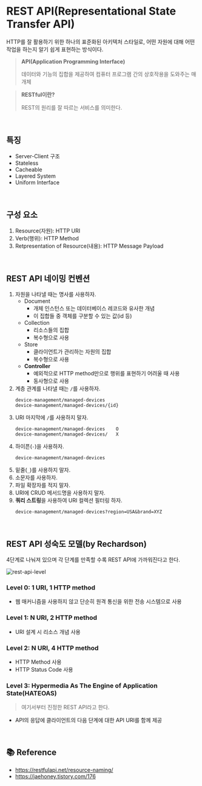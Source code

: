 # REST API(Representational State Transfer API)

HTTP를 잘 활용하기 위한 하나의 표준화된 아키텍처 스타일로, 어떤 자원에 대해 어떤 작업을 하는지 알기 쉽게 표현하는 방식이다.

> **API(Application Programming Interface)**
>
> 데이터와 기능의 집합을 제공하여 컴퓨터 프로그램 간의 상호작용을 도와주는 매개체

> **RESTful이란?**
>
> REST의 원리를 잘 따르는 서비스를 의미한다.

<br>

## 특징

- Server-Client 구조
- Stateless
- Cacheable
- Layered System
- Uniform Interface

<br>

## 구성 요소

1. Resource(자원): HTTP URI
2. Verb(행위): HTTP Method
3. Retpresentation of Resource(내용): HTTP Message Payload

<br>

## REST API 네이밍 컨벤션

1. 자원을 나타낼 때는 명사를 사용하자.
   - Document
     - 개체 인스턴스 또는 데이터베이스 레코드와 유사한 개념
     - 이 집합들 중 객체를 구분할 수 있는 값(id 등)
   - Collection
     - 리소스들의 집합
     - 복수형으로 사용
   - Store
     - 클라이언트가 관리하는 자원의 집합
     - 복수형으로 사용
   - **Controller**
     - 예외적으로 HTTP method만으로 행위를 표현하기 어려울 때 사용
     - 동사형으로 사용
2. 계층 관계를 나타낼 때는 `/`를 사용하자.
   ```
   device-management/managed-devices
   device-management/managed-devices/{id}
   ```
3. URI 마지막에 `/`를 사용하지 말자.
   ```
   device-management/managed-devices    O
   device-management/managed-devices/   X
   ```
4. 하이픈(`-`)을 사용하자.
   ```
   device-management/managed-devices
   ```
5. 밑줄(`_`)를 사용하지 말자.
6. 소문자를 사용하자.
7. 파일 확장자를 적지 말자.
8. URI에 CRUD 메서드명을 사용하지 말자.
9. **쿼리 스트링**을 사용하여 URI 컬렉션 필터링 하자.
   ```
   device-management/managed-devices?region=USA&brand=XYZ
   ```

<br>

## REST API 성숙도 모델(by Rechardson)

4단계로 나눠져 있으며 각 단계를 만족할 수록 REST API에 가까워진다고 한다.

![rest-api-level](https://imgur.com/CY9k04L.png)

### Level 0: 1 URI, 1 HTTP method

- 웹 매커니즘을 사용하지 않고 단순히 원격 통신을 위한 전송 시스템으로 사용

### Level 1: N URI, 2 HTTP method

- URI 설계 시 리소스 개념 사용

### Level 2: N URI, 4 HTTP method

- HTTP Method 사용
- HTTP Status Code 사용

### Level 3: Hypermedia As The Engine of Application State(HATEOAS)

> 여기서부터 진정한 REST API라고 한다.

- API의 응답에 클라이언트의 다음 단계에 대한 API URI를 함께 제공

<br>

## 📚 Reference

- https://restfulapi.net/resource-naming/
- https://jaehoney.tistory.com/176
